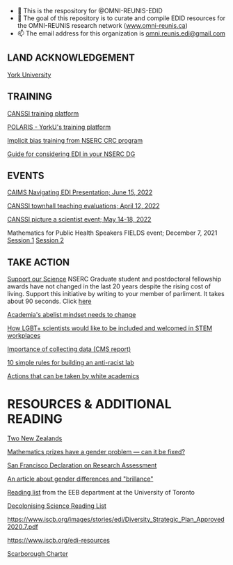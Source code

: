 - 👋 This is the respository for @OMNI-REUNIS-EDID
- 👀 The goal of this repository is to curate and compile EDID resources for the OMNI-REUNIS research network (www.omni-reunis.ca)
- 📫 The email address for this organization is omni.reunis.edi@gmail.com

<!---
OMNI-REUNIS-EDID/OMNI-REUNIS-EDID is a ✨ special ✨ repository because its `README.md` (this file) appears on your GitHub profile.
You can click the Preview link to take a look at your changes.
--->

##
## LAND ACKNOWLEDGEMENT

[York University](https://www.yorku.ca/laps/land-acknowledgement/)



## TRAINING 

[CANSSI training platform](http://www.canssi.ca/canssi-edi-training/)

[POLARIS - YorkU's training platform](https://www.yorku.ca/research/project/polaris/access-to-our-polaris-modules-as-a-non-york-professor/)

[Implicit bias training from NSERC CRC program](https://www.chairs-chaires.gc.ca/program-programme/equity-equite/bias/module-eng.aspx?pedisable=true)

[Guide for considering EDI in your NSERC DG](https://www.nserc-crsng.gc.ca/_doc/EDI/Guide_for_Applicants_EN.pdf)

## EVENTS

[CAIMS Navigating EDI Presentation; June 15, 2022](https://github.com/ahurford/EDI-resources/blob/main/files/CAIMS_EDI_June_15_2022.pdf)

[CANSSI townhall teaching evaluations; April 12, 2022](http://www.canssi.ca/come-to-the-canssi-townhall-on-student-evaluations-of-teaching-with-philip-b-stark/)

[CANSSI picture a scientist event; May 14-18, 2022](http://www.canssi.ca/equity-diversity-and-inclusion/picture-a-scientist/)


Mathematics for Public Health Speakers FIELDS event; December 7, 2021 
[Session 1](http://www.fields.utoronto.ca/talks/Special-EDI-Session-1-Modellers-first-do-no-harm-terminology-assumptions-and-interpretation) [Session 2](http://www.fields.utoronto.ca/talks/Special-EDI-Session-1-Modellers-first-do-no-harm-terminology-assumptions-and-interpretation)


## TAKE ACTION

[Support our Science](https://www.supportourscience.ca/) NSERC Graduate student and postdoctoral fellowship awards have not changed in the last 20 years despite the rising cost of living. Support this initiative by writing to your member of parliment. It takes about 90 seconds. Click [here](https://www.supportourscience.ca/contact-your-mp)

[Academia's abelist mindset needs to change](https://www.nature.com/articles/d41586-021-02907-7)

[How LGBT+ scientists would like to be included and welcomed in STEM workplaces](https://www.nature.com/articles/d41586-020-02949-3)

[Importance of collecting data (CMS report)](https://notes.math.ca/en/article/title-about-the-necessity-of-collecting-data-to-improve-edi-in-mathematics/)

[10 simple rules for building an anti-racist lab](https://journals.plos.org/ploscompbiol/article?id=10.1371/journal.pcbi.1008210)

[Actions that can be taken by white academics](https://medium.com/the-faculty/white-academia-do-better-fa96cede1fc5)



##
# RESOURCES & ADDITIONAL READING

[Two New Zealands](https://interactives.stuff.co.nz/the-side-eye/the-table/)

[Mathematics prizes have a gender problem — can it be fixed?](https://www.nature.com/articles/d41586-022-01481-w)

[San Francisco Declaration on Research Assessment](https://sfdora.org/read/)

[An article about gender differences and "brillance"](https://www.researchgate.net/publication/344360224_Explaining_Gender_Differences_in_Academics'_Career_Trajectories)

[Reading list](http://brews.eeb.utoronto.ca/links-resources/) from the EEB department at the University of Toronto

[Decolonising Science Reading List](https://medium.com/@chanda/decolonising-science-reading-list-339fb773d51f)


https://www.iscb.org/images/stories/edi/Diversity_Strategic_Plan_Approved2020.7.pdf

https://www.iscb.org/edi-resources

[Scarborough Charter](https://www.utsc.utoronto.ca/principal/sites/utsc.utoronto.ca.principal/files/docs/Scarborough_Charter_EN_Nov2022.pdf)






